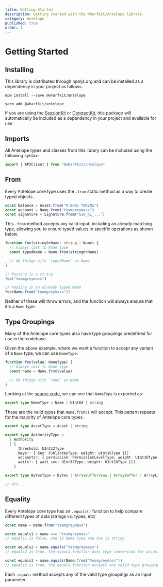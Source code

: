 ```yaml
---
title: Getting Started
description: Getting started with the Wharfkit/Antelope library.
category: Antelope
published: true
order: 1
---
```


# Getting Started

## Installing

This library is distributed through npmjs.org and can be installed as a dependency in your project as follows.

```
npm install --save @wharfkit/antelope
```

```
yarn add @wharfkit/antelope
```

If you are using the [SessionKit](#) or [ContractKit](#), this package will automatically be included as a dependency in your project and available for use.

## Imports

All Antelope types and classes from this library can be included using the following syntax:

```ts
import { APIClient } from "@wharfkit/antelope"
```

## From

Every Antelope core type uses the `.from` static method as a way to create typed objects.

```ts
const balance = Asset.from("0.0001 TOKENS")
const account = Name.from("teamgreymass")
const signature = Signature.from("SIG_K1_...")
```

This `.from` method accepts any valid input, including an already matching type, allowing you to ensure typed values in specific operations as shown below.

```ts
function foo(stringOrName: string | Name) {
  // Always cast to Name type
  const typedName = Name.from(stringOrName)

  // do things with `typedName` as Name
}

// Passing in a string
foo("teamgreymass")

// Passing in an already typed Name
foo(Name.from("teamgreymass"))
```

Neither of these will throw errors, and the function will always ensure that it's a `Name` type.

## Type Groupings

Many of the Antelope core types also have type groupings predefined for use in the codebase.

Given the above example, where we want a function to accept any variant of a `Name` type, we can use `NameType`.

```ts
function foo(value: NameType) {
  // Always cast to Name type
  const name = Name.from(value)

  // do things with `name` as Name
}
```

Looking at the [source code](https://github.com/wharfkit/antelope/blob/070bfb3bfe4b5f50f031dc58eb18090806e06c07/src/chain/name.ts#L9), we can see that `NameType` is exported as:

```ts
export type NameType = Name | UInt64 | string
```

These are the valid types that `Name.from()` will accept. This pattern repeats for the majority of Antelope core types.

```ts
export type AssetType = Asset | string

export type AuthorityType =
  | Authority
  | {
      threshold: UInt32Type
      keys?: { key: PublicKeyType; weight: UInt16Type }[]
      accounts?: { permission: PermissionLevelType; weight: UInt16Type }[]
      waits?: { wait_sec: UInt32Type; weight: UInt16Type }[]
    }

export type BytesType = Bytes | ArrayBufferView | ArrayBuffer | ArrayLike<number> | string

// etc...
```

## Equality

Every Antelope core type has an `.equals()` function to help compare different types of data (strings vs. types, etc)

```ts
const name = Name.from("teamgreymass")

const equals1 = name === "teamgreymass"
// equals1 is false, one is Name type and one is string

const equals2 = name.equals("teamgreymass")
// equals2 is true, the equals function does type conversion for accurate comparison

const equals3 = name.equals(Name.from("teamgreymass"))
// equals3 is true, the equals function accepts any valid type grouping
```

Each `.equals` method accepts any of the valid type groupings as an input parameter.
